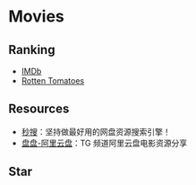 # Movies

## Ranking
- [IMDb](https://www.imdb.com/)
- [Rotten Tomatoes](https://www.rottentomatoes.com)

## Resources
- [秒搜](https://miaosou.fun)：坚持做最好用的网盘资源搜索引擎！
- [盘盘-阿里云盘](https://t.me/Q66Share)：TG 频道阿里云盘电影资源分享

## Star

